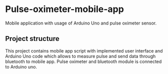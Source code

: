 # Pulse-oximeter-mobile-app
Mobile application with usage of Arduino Uno and pulse oximeter sensor.

## Project structure 

This project contains mobile app script with implemented user interface and Arduino Uno code which allows to measure pulse and send data through bluetooth to mobile app.
Pulse oximeter and bluetooth module is connected to Arduino uno.


 

